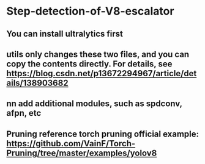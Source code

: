 # Step-detection-of-V8-escalator
## You can install ultralytics first
## utils only changes these two files, and you can copy the contents directly. For details, see https://blog.csdn.net/p13672294967/article/details/138903682
## nn add additional modules, such as spdconv, afpn, etc
## Pruning reference torch pruning official example: https://github.com/VainF/Torch-Pruning/tree/master/examples/yolov8
